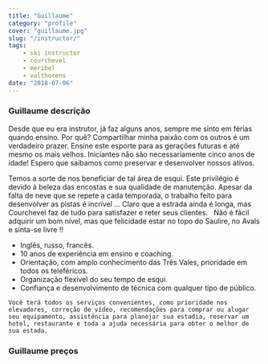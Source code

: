 ```yaml
---
title: "Guillaume"
category: "profile"
cover: "guillaume.jpg"
slug: "/instructor/"
tags:
    - ski instructor
    - courchevel
    - meribel
    - valthorens
date: "2018-07-06"
---
```


### Guillaume descrição
Desde que eu era instrutor, já faz alguns anos, sempre me sinto em férias quando ensino.
Por quê? Compartilhar minha paixão com os outros é um verdadeiro prazer. Ensine este esporte para as gerações futuras e até mesmo os mais velhos.
Iniciantes não são necessariamente cinco anos de idade! Espero que saibamos como preservar e desenvolver nossos ativos.

Temos a sorte de nos beneficiar de tal área de esqui.
Este privilégio é devido à beleza das encostas e sua qualidade de manutenção. Apesar da falta de neve que se repete a cada temporada, o trabalho feito para desenvolver as pistas é incrível ... Claro que a estrada ainda é longa, mas Courchevel faz de tudo para satisfazer e reter seus clientes.
 
Não é fácil adquirir um bom nível, mas que felicidade estar no topo do Saulire, no Avals e sinta-se livre !!

* Inglês, russo, francês.
* 10 anos de experiência em ensino e coaching.
* Orientação, com amplo conhecimento das Três Vales, prioridade em todos os teleféricos.
* Organização flexível do seu tempo de esqui.
* Confiança e desenvolvimento de técnica com qualquer tipo de público.

`Você terá todos os serviços convenientes, como prioridade nos elevadores, correção de vídeo, recomendações para comprar ou alugar seu equipamento, assistência para planejar sua estadia, reservar um hotel, restaurante e toda a ajuda necessária para obter o melhor de sua estada.`

### Guillaume preços 


